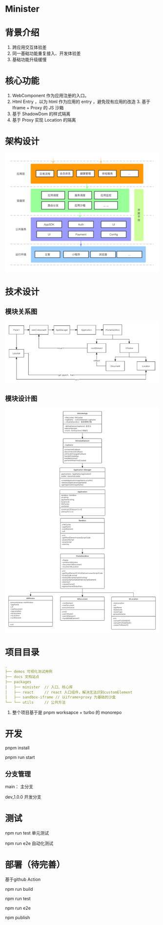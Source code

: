 # Minister

# 背景介绍

1. 跨应用交互体验差
2. 同一基础功能重复接入、开发体验差
3. 基础功能升级缓慢

# 核心功能
1. WebComponent 作为应用注册的入口。
2. Html Entry ，以为 html 作为应用的 entry ，避免现有应用的改造 3. 基于 Iframe + Proxy 的 JS 沙箱
4. 基于 ShadowDom 的样式隔离
5. 基于 Proxy 实现 Location 的隔离

# 架构设计

![Untitled](assets/jiagou.png)

# 技术设计

## 模块关系图

![Untitled](assets/call-flow.png)

## 模块设计图

![Untitled](assets/class-design.png)

# 项目目录

```yaml
.
├── demos 可视化测试用例
├── docs 文档站点
├── packages
│   ├── minister  // 入口、核心库
│   ├── react     // react 入口组件，解决无法识别customElement
│   ├── sandbox-iframe // 以iframe+proxy 为基础的沙盒
└── └── utils     // 公共方法
```

1. 整个项目基于是 pnpm worksapce + turbo 的 monorepo

# 开发

pnpm install

pnpm run start

## 分支管理

main： 主分支

dev_1.0.0 开发分支

# 测试

npm run test 单元测试

npm run e2e 自动化测试

# 部署（待完善）

基于github Action 

npm run build

npm run test

npm run e2e

npm publish